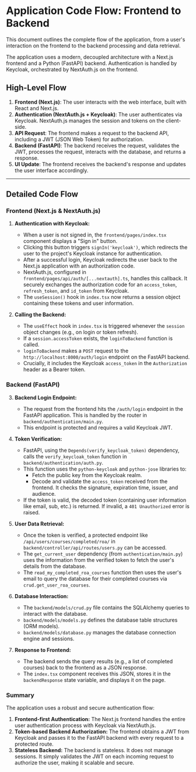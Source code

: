 # Application Code Flow: Frontend to Backend

This document outlines the complete flow of the application, from a user's interaction on the frontend to the backend processing and data retrieval.

The application uses a modern, decoupled architecture with a Next.js frontend and a Python (FastAPI) backend. Authentication is handled by Keycloak, orchestrated by NextAuth.js on the frontend.

## High-Level Flow

1.  **Frontend (Next.js)**: The user interacts with the web interface, built with React and Next.js.
2.  **Authentication (NextAuth.js + Keycloak)**: The user authenticates via Keycloak. NextAuth.js manages the session and tokens on the client-side.
3.  **API Request**: The frontend makes a request to the backend API, including a JWT (JSON Web Token) for authorization.
4.  **Backend (FastAPI)**: The backend receives the request, validates the JWT, processes the request, interacts with the database, and returns a response.
5.  **UI Update**: The frontend receives the backend's response and updates the user interface accordingly.

---

## Detailed Code Flow

### Frontend (Next.js & NextAuth.js)

1.  **Authentication with Keycloak:**
    *   When a user is not signed in, the `frontend/pages/index.tsx` component displays a "Sign in" button.
    *   Clicking this button triggers `signIn('keycloak')`, which redirects the user to the project's Keycloak instance for authentication.
    *   After a successful login, Keycloak redirects the user back to the Next.js application with an authorization code.
    *   NextAuth.js, configured in `frontend/pages/api/auth/[...nextauth].ts`, handles this callback. It securely exchanges the authorization code for an `access_token`, `refresh_token`, and `id_token` from Keycloak.
    *   The `useSession()` hook in `index.tsx` now returns a session object containing these tokens and user information.

2.  **Calling the Backend:**
    *   The `useEffect` hook in `index.tsx` is triggered whenever the `session` object changes (e.g., on login or token refresh).
    *   If a `session.accessToken` exists, the `loginToBackend` function is called.
    *   `loginToBackend` makes a `POST` request to the `http://localhost:8000/auth/login` endpoint on the FastAPI backend.
    *   Crucially, it includes the Keycloak `access_token` in the `Authorization` header as a Bearer token.

### Backend (FastAPI)

3.  **Backend Login Endpoint:**
    *   The request from the frontend hits the `/auth/login` endpoint in the FastAPI application. This is handled by the router in `backend/authentication/main.py`.
    *   This endpoint is protected and requires a valid Keycloak JWT.

4.  **Token Verification:**
    *   FastAPI, using the `Depends(verify_keycloak_token)` dependency, calls the `verify_keycloak_token` function in `backend/authentication/auth.py`.
    *   This function uses the `python-keycloak` and `python-jose` libraries to:
        *   Fetch the public key from the Keycloak realm.
        *   Decode and validate the `access_token` received from the frontend. It checks the signature, expiration time, issuer, and audience.
    *   If the token is valid, the decoded token (containing user information like email, sub, etc.) is returned. If invalid, a `401 Unauthorized` error is raised.

5.  **User Data Retrieval:**
    *   Once the token is verified, a protected endpoint like `/api/users/courses/completed/roa/` in `backend/controller/api/routes/users.py` can be accessed.
    *   The `get_current_user` dependency (from `authentication/main.py`) uses the information from the verified token to fetch the user's details from the database.
    *   The `read_my_completed_roa_courses` function then uses the user's email to query the database for their completed courses via `crud.get_user_roa_courses`.

6.  **Database Interaction:**
    *   The `backend/models/crud.py` file contains the SQLAlchemy queries to interact with the database.
    *   `backend/models/models.py` defines the database table structures (ORM models).
    *   `backend/models/database.py` manages the database connection engine and sessions.

7.  **Response to Frontend:**
    *   The backend sends the query results (e.g., a list of completed courses) back to the frontend as a JSON response.
    *   The `index.tsx` component receives this JSON, stores it in the `backendResponse` state variable, and displays it on the page.

### Summary

The application uses a robust and secure authentication flow:

1.  **Frontend-first Authentication:** The Next.js frontend handles the entire user authentication process with Keycloak via NextAuth.js.
2.  **Token-based Backend Authorization:** The frontend obtains a JWT from Keycloak and passes it to the FastAPI backend with every request to a protected route.
3.  **Stateless Backend:** The backend is stateless. It does not manage sessions. It simply validates the JWT on each incoming request to authorize the user, making it scalable and secure.
